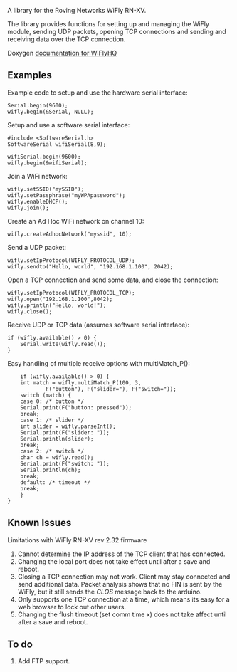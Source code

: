 A library for the Roving Networks WiFly RN-XV.

The library provides functions for setting up and managing the WiFly module,
sending UDP packets, opening TCP connections and sending and receiving data
over the TCP connection.

Doxygen <a href="http://harlequin-tech.github.com/WiFlyHQ">documentation for WiFlyHQ</a>

Examples
--------

Example code to setup and use the hardware serial interface:

	Serial.begin(9600);
	wifly.begin(&Serial, NULL);

Setup and use a software serial interface:

	#include <SoftwareSerial.h>
	SoftwareSerial wifiSerial(8,9);

	wifiSerial.begin(9600);
	wifly.begin(&wifiSerial);

Join a WiFi network:

	wifly.setSSID("mySSID");
	wifly.setPassphrase("myWPApassword");
	wifly.enableDHCP();
	wifly.join();

Create an Ad Hoc WiFi network on channel 10:

	wifly.createAdhocNetwork("myssid", 10);

Send a UDP packet:

	wifly.setIpProtocol(WIFLY_PROTOCOL_UDP);
	wifly.sendto("Hello, world", "192.168.1.100", 2042);

Open a TCP connection and send some data, and close the connection:

	wifly.setIpProtocol(WIFLY_PROTOCOL_TCP);
	wifly.open("192.168.1.100",8042);
	wifly.println("Hello, world!");
	wifly.close();

Receive UDP or TCP data (assumes software serial interface):

	if (wifly.available() > 0) {
	    Serial.write(wifly.read());
	}

Easy handling of multiple receive options with multiMatch_P():

        if (wifly.available() > 0) {
	    int match = wifly.multiMatch_P(100, 3,
			    F("button"), F("slider="), F("switch="));
	    switch (match) {
	    case 0: /* button */
		Serial.print(F("button: pressed"));
		break;
	    case 1: /* slider */
		int slider = wifly.parseInt();
		Serial.print(F("slider: "));
		Serial.println(slider);
		break;
	    case 2: /* switch */
		char ch = wifly.read();
		Serial.print(F("switch: "));
		Serial.println(ch);
		break;
	    default: /* timeout */
		break;
	    }
	}

Known Issues
------------

Limitations with WiFly RN-XV rev 2.32 firmware
1. Cannot determine the IP address of the TCP client that has connected.
2. Changing the local port does not take effect until after a save and reboot.
3. Closing a TCP connection may not work. Client may stay connected
   and send additional data. Packet analysis shows that no FIN is sent
   by the WiFly, but it still sends the *CLOS* message back to the
   arduino.
4. Only supports one TCP connection at a time, which means its easy
   for a web browser to lock out other users.
5. Changing the flush timeout (set comm time x) does not take affect until 
   after a save and reboot.

To do
-----

1. Add FTP support.
